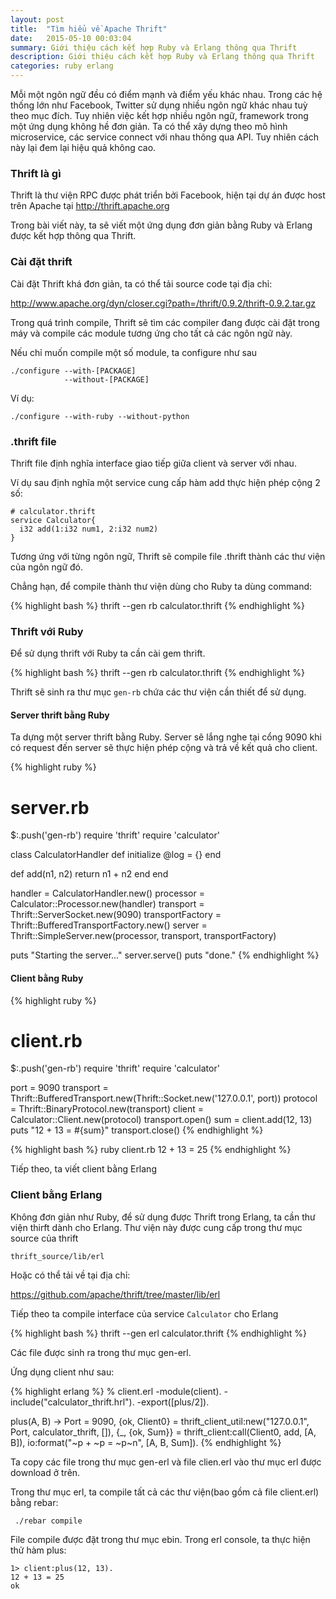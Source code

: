 ```yaml
---
layout: post
title:  "Tìm hiểu về Apache Thrift"
date:   2015-05-10 00:03:04
summary: Giới thiệu cách kết hợp Ruby và Erlang thông qua Thrift
description: Giới thiệu cách kết hợp Ruby và Erlang thông qua Thrift
categories: ruby erlang
---
```


Mỗi một ngôn ngữ đều có điểm mạnh và điểm yếu khác nhau. Trong các hệ thống lớn như Facebook, Twitter sử dụng nhiều ngôn ngữ khác nhau
tuỳ theo mục đích. Tuy nhiên việc kết hợp nhiều ngôn ngữ, framework trong một ứng dụng không hề đơn giản.
Ta có thể xây dựng theo mô hình microservice, các service connect với nhau thông qua API. Tuy nhiên cách này lại đem lại hiệu
quả không cao.

### Thrift là gì

Thrift là thư viện RPC được phát triển bởi Facebook, hiện tại dự án được host trên Apache tại http://thrift.apache.org

Trong bài viết này, ta sẽ viết một ứng dụng đơn giản bằng Ruby và Erlang được kết hợp thông qua Thrift.

### Cài đặt thrift

Cài đặt Thrift khá đơn giản, ta có thể tải source code tại địa chỉ:

http://www.apache.org/dyn/closer.cgi?path=/thrift/0.9.2/thrift-0.9.2.tar.gz

Trong quá trình compile, Thrift sẽ tìm các compiler đang được cài đặt trong máy và compile các module tương ứng cho tất cả các ngôn ngữ này.

Nếu chỉ muốn compile một số module, ta configure như sau

    ./configure --with-[PACKAGE]
                --without-[PACKAGE]

Ví dụ:

    ./configure --with-ruby --without-python

### .thrift file

Thrift file định nghĩa interface giao tiếp giữa client và server với nhau.

Ví dụ sau định nghĩa một service cung cấp hàm add thực hiện phép cộng 2 số:

    # calculator.thrift
    service Calculator{
      i32 add(1:i32 num1, 2:i32 num2)
    }

Tương ứng với từng ngôn ngữ, Thrift sẽ compile file .thrift thành các thư viện của ngôn ngữ đó.

Chẳng hạn, để compile thành thư viện dùng cho Ruby ta dùng command:

{% highlight bash %}
 thrift --gen rb calculator.thrift
{% endhighlight %}

### Thrift với Ruby

Để sử dụng thrift với Ruby ta cần cài gem thrift.

{% highlight bash %}
 thrift --gen rb calculator.thrift
{% endhighlight %}

Thrift sẽ sinh ra thư mục `gen-rb` chứa các thư viện cần thiết để sử dụng.

#### Server thrift bằng Ruby

Ta dựng một server thrift bằng Ruby. Server sẽ lắng nghe tại cổng 9090 khi có request đến server sẽ thực hiện phép cộng và trả về kết quả cho client.

{% highlight ruby %}
# server.rb
$:.push('gen-rb')
require 'thrift'
require 'calculator'

class CalculatorHandler
  def initialize
    @log = {}
  end

  def add(n1, n2)
    return n1 + n2
  end
end

handler = CalculatorHandler.new()
processor = Calculator::Processor.new(handler)
transport = Thrift::ServerSocket.new(9090)
transportFactory = Thrift::BufferedTransportFactory.new()
server = Thrift::SimpleServer.new(processor, transport, transportFactory)

puts "Starting the server..."
server.serve()
puts "done."
{% endhighlight %}

#### Client bằng Ruby

{% highlight ruby %}
# client.rb
$:.push('gen-rb')
require 'thrift'
require 'calculator'

port = 9090
transport = Thrift::BufferedTransport.new(Thrift::Socket.new('127.0.0.1', port))
protocol = Thrift::BinaryProtocol.new(transport)
client = Calculator::Client.new(protocol)
transport.open()
sum = client.add(12, 13)
puts "12 + 13 = #{sum}"
transport.close()
{% endhighlight %}

{% highlight bash %}
 ruby client.rb
12 + 13 = 25
{% endhighlight %}

Tiếp theo, ta viết client bằng Erlang

### Client bằng Erlang

Không đơn giản như Ruby, để sử dụng được Thrift trong Erlang, ta cần thư viện thirft dành cho Erlang. Thư viện này được cung cấp trong thư mục source của thrift

    thrift_source/lib/erl

Hoặc có thể tải về tại địa chỉ:

https://github.com/apache/thrift/tree/master/lib/erl

Tiếp theo ta compile interface của service `Calculator` cho Erlang

{% highlight bash %}
 thrift --gen erl calculator.thrift
{% endhighlight %}

Các file được sinh ra trong thư mục gen-erl.

Ứng dụng client như sau:

{% highlight erlang %}
% client.erl
-module(client).
-include("calculator_thrift.hrl").
-export([plus/2]).

plus(A, B) ->
  Port = 9090,
  {ok, Client0} = thrift_client_util:new("127.0.0.1",
    Port,
    calculator_thrift,
    []),
  {_, {ok, Sum}} = thrift_client:call(Client0, add, [A, B]),
  io:format("~p + ~p = ~p~n", [A, B, Sum]).
{% endhighlight %}

Ta copy các file trong thư mục gen-erl và file clien.erl vào thư mục erl được download ở trên.

Trong thư mục erl, ta compile tất cả các thư viện(bao gồm cả file client.erl) bằng rebar:

     ./rebar compile

File compile được đặt trong thư mục ebin. Trong erl console, ta thực hiện thử hàm plus:

    1> client:plus(12, 13).
    12 + 13 = 25
    ok
